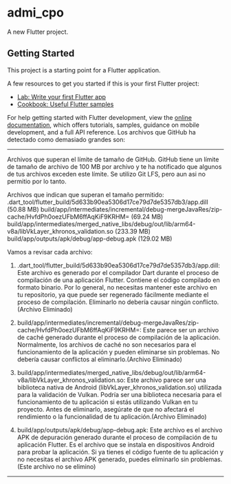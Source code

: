 # admi_cpo

A new Flutter project.

## Getting Started

This project is a starting point for a Flutter application.

A few resources to get you started if this is your first Flutter project:

- [Lab: Write your first Flutter app](https://docs.flutter.dev/get-started/codelab)
- [Cookbook: Useful Flutter samples](https://docs.flutter.dev/cookbook)

For help getting started with Flutter development, view the
[online documentation](https://docs.flutter.dev/), which offers tutorials,
samples, guidance on mobile development, and a full API reference.
Los archivos que GitHub ha detectado como demasiado grandes son:
_______________________________________________________________________________________________________________
Archivos que superan el límite de tamaño de GitHub. GitHub tiene un límite de tamaño de archivo de 100 MB por archivo y te ha notificado que algunos de tus archivos exceden este límite. Se utilizo Git LFS, pero aun asi no permitio por lo tanto.

Archivos que indican que superan el tamaño permitido:
.dart_tool/flutter_build/5d633b90ea5306d17ce79d7de5357db3/app.dill (50.88 MB)
build/app/intermediates/incremental/debug-mergeJavaRes/zip-cache/HvfdPh0oezUFbM6ffAqKiF9KRHM= (69.24 MB)
build/app/intermediates/merged_native_libs/debug/out/lib/arm64-v8a/libVkLayer_khronos_validation.so (233.39 MB)
build/app/outputs/apk/debug/app-debug.apk (129.02 MB)

Vamos a revisar cada archivo:

1. .dart_tool/flutter_build/5d633b90ea5306d17ce79d7de5357db3/app.dill: Este archivo es generado por el compilador Dart durante el proceso de compilación de una aplicación Flutter. Contiene el código compilado en formato binario. Por lo general, no necesitas mantener este archivo en tu repositorio, ya que puede ser regenerado fácilmente mediante el proceso de compilación. Eliminarlo no debería causar ningún conflicto.(Archivo Eliminado)

2. build/app/intermediates/incremental/debug-mergeJavaRes/zip-cache/HvfdPh0oezUFbM6ffAqKiF9KRHM=: Este parece ser un archivo de caché generado durante el proceso de compilación de la aplicación. Normalmente, los archivos de caché no son necesarios para el funcionamiento de la aplicación y pueden eliminarse sin problemas. No debería causar conflictos al eliminarlo.(Archivo Eliminado)

3. build/app/intermediates/merged_native_libs/debug/out/lib/arm64-v8a/libVkLayer_khronos_validation.so: Este archivo parece ser una biblioteca nativa de Android (libVkLayer_khronos_validation.so) utilizada para la validación de Vulkan. Podría ser una biblioteca necesaria para el funcionamiento de tu aplicación si estás utilizando Vulkan en tu proyecto. Antes de eliminarlo, asegúrate de que no afectará el rendimiento o la funcionalidad de tu aplicación.(Archivo Eliminado)

4. build/app/outputs/apk/debug/app-debug.apk: Este archivo es el archivo APK de depuración generado durante el proceso de compilación de tu aplicación Flutter. Es el archivo que se instala en dispositivos Android para probar la aplicación. Si ya tienes el código fuente de tu aplicación y no necesitas el archivo APK generado, puedes eliminarlo sin problemas. (Este archivo no se elimino)
___________________________________________________________________________________________________________________________________________________________________________________________________ 
